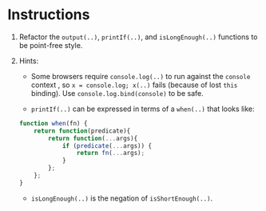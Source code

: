 # Instructions

1. Refactor the `output(..)`, `printIf(..)`, and `isLongEnough(..)` functions to be point-free style.

2. Hints:
	- Some browsers require `console.log(..)` to run against the `console` context , so `x = console.log; x(..)` fails (because of lost `this` binding). Use `console.log.bind(console)` to be safe.

	- `printIf(..)` can be expressed in terms of a `when(..)` that looks like:

	```js
	function when(fn) {
		return function(predicate){
			return function(...args){
				if (predicate(...args)) {
					return fn(...args);
				}
			};
		};
	}
	```

	- `isLongEnough(..)` is the negation of `isShortEnough(..)`.

